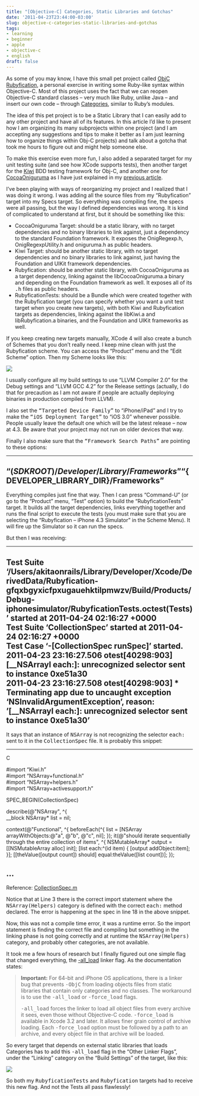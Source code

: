 ```yaml
---
title: "[Objective-C] Categories, Static Libraries and Gotchas"
date: '2011-04-23T23:44:00-03:00'
slug: objective-c-categories-static-libraries-and-gotchas
tags:
- learning
- beginner
- apple
- objective-c
- english
draft: false
---
```


As some of you may know, I have this small pet project called [ObjC Rubyfication](https://github.com/akitaonrails/ObjC_Rubyfication), a personal exercise in writing some Ruby-like syntax within Objective-C. Most of this project uses the fact that we can reopen Objective-C standard classes – very much like Ruby, unlike Java – and insert our own code – through [Categories](http://developer.apple.com/library/mac/#documentation/Cocoa/Conceptual/ObjectiveC/Chapters/ocCategories.html%23//apple_ref/doc/uid/TP30001163-CH20), similar to Ruby’s modules.

The idea of this pet project is to be a Static Library that I can easily add to any other project and have all of its features. In this article I’d like to present how I am organizing its many subprojects within one project (and I am accepting any suggestions and tips to make it better as I am just learning how to organize things within Obj-C projects) and talk about a gotcha that took me hours to figure out and might help someone else.


To make this exercise even more fun, I also added a separated target for my unit testing suite (and see how XCode supports tests), then another target for the [Kiwi](http://kiwi-lib.info/) BDD testing framework for Obj-C, and another one for [CocoaOniguruma](http://limechat.net/cocoaoniguruma/) as I have just explained in my [previous article](http://www.akitaonrails.com/2011/04/23/objective-c-it's-a-unix-system-i-know-this).

I’ve been playing with ways of reorganizing my project and I realized that I was doing it wrong. I was adding all the source files from my “Rubyfication” target into my Specs target. So everything was compiling fine, the specs were all passing, but the way I defined dependencies was wrong. It is kind of complicated to understand at first, but it should be something like this:

- CocoaOniguruma Target: should be a static library, with no target dependencies and no binary libraries to link against, just a dependency to the standard Foundation framework. It exposes the OnigRegexp.h, OnigRegexpUtility.h and oniguruma.h as public headers.
- Kiwi Target: should be another static library, with no target dependencies and no binary libraries to link against, just having the Foundation and UIKit framework dependencies.
- Rubyfication: should be another static library, with CocoaOniguruma as a target dependency, linking against the libCocoaOniguruma.a binary and depending on the Foundation framework as well. It exposes all of its <tt>.h</tt> files as public headers.
- RubyficationTests: should be a Bundle which were created together with the Rubyfication target (you can specify whether you want a unit test target when you create new targets), with both Kiwi and Rubyfication targets as dependencies, linking against the libKiwi.a and libRubyfication.a binaries, and the Foundation and UIKit frameworks as well.

If you keep creating new targets manually, XCode 4 will also create a bunch of Schemes that you don’t really need. I keep mine clean with just the Rubyfication scheme. You can access the “Product” menu and the “Edit Scheme” option. Then my Scheme looks like this:

![](http://s3.amazonaws.com/akitaonrails/assets/2011/4/23/Screen%20shot%202011-04-23%20at%2011.26.25%20PM_original.png?1303611943)

I usually configure all my build settings to use “LLVM Compiler 2.0” for the Debug settings and “LLVM GCC 4.2” for the Release settings (actually, I do that for precaution as I am not aware if people are actually deploying binaries in production compiled from LLVM).

I also set the <tt>“Targeted Device Family”</tt> to “iPhone/iPad” and I try to make the <tt>“iOS Deployment Target”</tt> to “iOS 3.0” whenever possible. People usually leave the default one which will be the latest release – now at 4.3. Be aware that your project may not run on older devices that way.

Finally I also make sure that the <tt>“Framework Search Paths”</tt> are pointing to these options:

* * *

“$(SDKROOT)/Developer/Library/Frameworks”  
“${DEVELOPER\_LIBRARY\_DIR}/Frameworks”  
-

Everything compiles just fine that way. Then I can press “Command-U” (or go to the “Product” menu, “Test” option) to build the “RubyficationTests” target. It builds all the target dependencies, links everything together and runs the final script to execute the tests (you must make sure that you are selecting the “Rubyfication – iPhone 4.3 Simulator” in the Scheme Menu). It will fire up the Simulator so it can run the specs.

But then I was receiving:

* * *

Test Suite ‘/Users/akitaonrails/Library/Developer/Xcode/DerivedData/Rubyfication-gfqxbgyxicfpxugauehktilpmwzv/Build/Products/Debug-iphonesimulator/RubyficationTests.octest(Tests)’ started at 2011-04-24 02:16:27 +0000  
Test Suite ‘CollectionSpec’ started at 2011-04-24 02:16:27 +0000  
Test Case ‘-[CollectionSpec runSpec]’ started.  
2011-04-23 23:16:27.506 otest[40298:903] [\_\_NSArrayI each:]: unrecognized selector sent to instance 0xe51a30  
2011-04-23 23:16:27.508 otest[40298:903] **\*** Terminating app due to uncaught exception ‘NSInvalidArgumentException’, reason: ’[\_\_NSArrayI each:]: unrecognized selector sent to instance 0xe51a30’  
-

It says that an instance of <tt>NSArray</tt> is not recognizing the selector <tt>each:</tt> sent to it in the <tt>CollectionSpec</tt> file. It is probably this snippet:

* * *
C

#import “Kiwi.h”  
#import “NSArray+functional.h”  
#import “NSArray+helpers.h”  
#import “NSArray+activesupport.h”

SPEC\_BEGIN(CollectionSpec)

describe(@"NSArray", ^{  
 \_\_block NSArray\* list = nil;

context(@"Functional", ^{ beforeEach(^{ list = [NSArray arrayWithObjects:@"a", @"b", @"c", nil]; }); it(@"should iterate sequentially through the entire collection of items", ^{ NSMutableArray\* output = [[NSMutableArray alloc] init]; [list each:^(id item) { [output addObject:item]; }]; [[theValue([output count]) should] equal:theValue([list count])]; });

…  
-

Reference: [CollectionSpec.m](https://github.com/akitaonrails/ObjC_Rubyfication/blob/master/RubyficationTests/CollectionSpec.m#L1-22)

Notice that at Line 3 there is the correct import statement where the <tt>NSArray(Helpers)</tt> category is defined with the correct <tt>each:</tt> method declared. The error is happening at the spec in line 18 in the above snippet.

Now, this was not a compile time error, it was a runtime error. So the import statement is finding the correct file and compiling but something in the linking phase is not going correctly and at runtime the <tt>NSArray(Helpers)</tt> category, and probably other categories, are not available.

It took me a few hours of research but I finally figured out one simple flag that changed everything, the [-all\_load](http://developer.apple.com/library/mac/#qa/qa1490/_index.html) linker flag. As the documentation states:

> **Important:** For 64-bit and iPhone OS applications, there is a linker bug that prevents <tt>-ObjC</tt> from loading objects files from static libraries that contain only categories and no classes. The workaround is to use the <tt>-all_load</tt> or <tt>-force_load</tt> flags.
> 
> <tt>-all_load</tt> forces the linker to load all object files from every archive it sees, even those without Objective-C code. <tt>-force_load</tt> is available in Xcode 3.2 and later. It allows finer grain control of archive loading. Each <tt>-force_load</tt> option must be followed by a path to an archive, and every object file in that archive will be loaded.

So every target that depends on external static libraries that loads Categories has to add this <tt>-all_load</tt> flag in the “Other Linker Flags”, under the “Linking” category on the “Build Settings” of the target, like this:

![](http://s3.amazonaws.com/akitaonrails/assets/2011/4/23/Screen%20shot%202011-04-23%20at%2011.41.27%20PM_original.png?1303613619)

So both my <tt>RubyficationTests</tt> and <tt>Rubyfication</tt> targets had to receive this new flag. And not the Tests all pass flawlessly!


